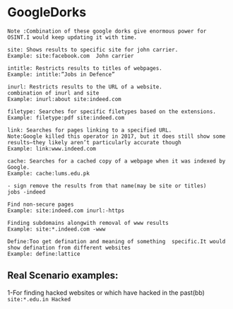 # GoogleDorks
    Note :Combination of these google dorks give enormous power for OSINT.I would keep updating it with time.
    
    site: Shows results to specific site for john carrier. 
    Example: site:facebook.com  John carrier

    intitle: Restricts results to titles of webpages. 
    Example: intitle:”Jobs in Defence”

    inurl: Restricts results to the URL of a website. 
    combination of inurl and site
    Example: inurl:about site:indeed.com

    filetype: Searches for specific filetypes based on the extensions.
    Example: filetype:pdf site:indeed.com

    link: Searches for pages linking to a specified URL.
    Note:Google killed this operator in 2017, but it does still show some results—they likely aren’t particularly accurate though
    Example: link:www.indeed.com

    cache: Searches for a cached copy of a webpage when it was indexed by Google. 
    Example: cache:lums.edu.pk
    
    - sign remove the results from that name(may be site or titles)
    jobs -indeed
    
    Find non-secure pages
    Example: site:indeed.com inurl:-https
    
    Finding subdomains alongwith removal of www results
    Example: site:*.indeed.com -www
    
    Define:Too get defination and meaning of something  specific.It would show defination from different websites
    Example: define:lattice



## Real Scenario examples:

1-For finding hacked websites or which have hacked in the past(bb)
   ```site:*.edu.in Hacked ```
